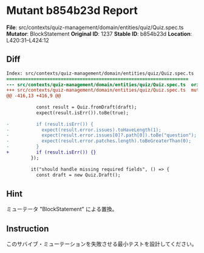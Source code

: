 # Mutant b854b23d Report

**File**: src/contexts/quiz-management/domain/entities/quiz/Quiz.spec.ts
**Mutator**: BlockStatement
**Original ID**: 1237
**Stable ID**: b854b23d
**Location**: L420:31–L424:12

## Diff

```diff
Index: src/contexts/quiz-management/domain/entities/quiz/Quiz.spec.ts
===================================================================
--- src/contexts/quiz-management/domain/entities/quiz/Quiz.spec.ts	original
+++ src/contexts/quiz-management/domain/entities/quiz/Quiz.spec.ts	mutated #1237
@@ -416,13 +416,9 @@
 
           const result = Quiz.fromDraft(draft);
           expect(result.isErr()).toBe(true);
 
-          if (result.isErr()) {
-            expect(result.error.issues).toHaveLength(1);
-            expect(result.error.issues[0]?.path[0]).toBe("question");
-            expect(result.error.patches.length).toBeGreaterThan(0);
-          }
+          if (result.isErr()) {}
         });
 
         it("should handle missing required fields", () => {
           const draft = new Quiz.Draft();
```

## Hint

ミューテータ "BlockStatement" による置換。

## Instruction

このサバイブ・ミューテーションを失敗させる最小テストを設計してください。
